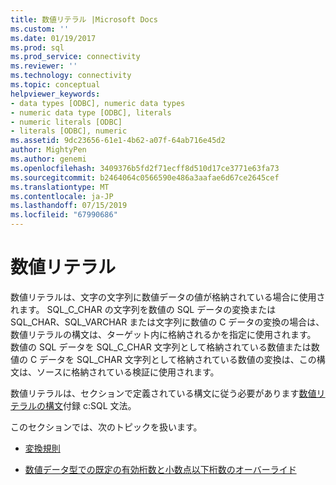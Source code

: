 ```yaml
---
title: 数値リテラル |Microsoft Docs
ms.custom: ''
ms.date: 01/19/2017
ms.prod: sql
ms.prod_service: connectivity
ms.reviewer: ''
ms.technology: connectivity
ms.topic: conceptual
helpviewer_keywords:
- data types [ODBC], numeric data types
- numeric data type [ODBC], literals
- numeric literals [ODBC]
- literals [ODBC], numeric
ms.assetid: 9dc23656-61e1-4b62-a07f-64ab716e45d2
author: MightyPen
ms.author: genemi
ms.openlocfilehash: 3409376b5fd2f71ecff8d510d17ce3771e63fa73
ms.sourcegitcommit: b2464064c0566590e486a3aafae6d67ce2645cef
ms.translationtype: MT
ms.contentlocale: ja-JP
ms.lasthandoff: 07/15/2019
ms.locfileid: "67990686"
---
```

# <a name="numeric-literals"></a>数値リテラル
数値リテラルは、文字の文字列に数値データの値が格納されている場合に使用されます。 SQL_C_CHAR の文字列を数値の SQL データの変換または SQL_CHAR、SQL_VARCHAR または文字列に数値の C データの変換の場合は、数値リテラルの構文は、ターゲット内に格納されるかを指定に使用されます。 数値の SQL データを SQL_C_CHAR 文字列として格納されている数値または数値の C データを SQL_CHAR 文字列として格納されている数値の変換は、この構文は、ソースに格納されている検証に使用されます。  
  
 数値リテラルは、セクションで定義されている構文に従う必要があります[数値リテラルの構文](../../../odbc/reference/appendixes/numeric-literal-syntax.md)付録 c:SQL 文法。  
  
 このセクションでは、次のトピックを扱います。  
  
-   [変換規則](../../../odbc/reference/appendixes/rules-for-conversions.md)  
  
-   [数値データ型での既定の有効桁数と小数点以下桁数のオーバーライド](../../../odbc/reference/appendixes/overriding-default-precision-and-scale-for-numeric-data-types.md)
